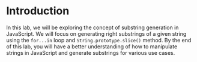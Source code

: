 # Introduction

In this lab, we will be exploring the concept of substring generation in JavaScript. We will focus on generating right substrings of a given string using the `for...in` loop and `String.prototype.slice()` method. By the end of this lab, you will have a better understanding of how to manipulate strings in JavaScript and generate substrings for various use cases.
